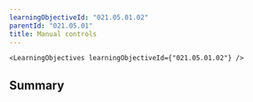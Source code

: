 ```yaml
---
learningObjectiveId: "021.05.01.02"
parentId: "021.05.01"
title: Manual controls
---
```


```tsx eval
<LearningObjectives learningObjectiveId={"021.05.01.02"} />
```

## Summary
